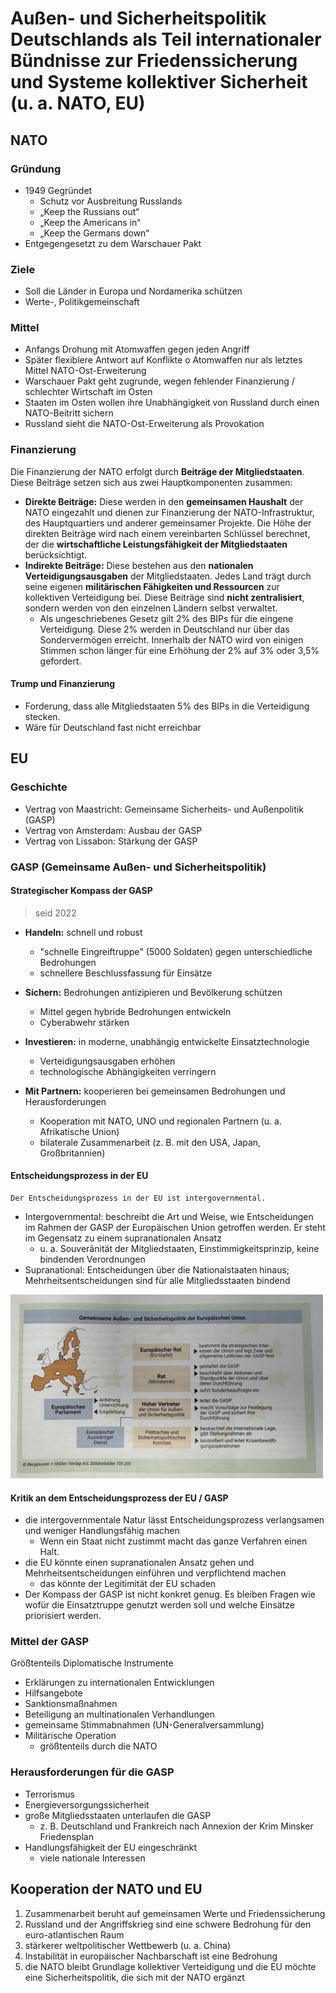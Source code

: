# Außen- und Sicherheitspolitik Deutschlands als Teil internationaler Bündnisse zur Friedenssicherung und Systeme kollektiver Sicherheit (u. a. NATO, EU)

## NATO

### Gründung

- 1949 Gegründet
  - Schutz vor Ausbreitung Russlands
  - „Keep the Russians out“
  - „Keep the Americans in“
  - „Keep the Germans down“
- Entgegengesetzt zu dem Warschauer Pakt

### Ziele

- Soll die Länder in Europa und Nordamerika schützen
- Werte-, Politikgemeinschaft

### Mittel

- Anfangs Drohung mit Atomwaffen gegen jeden Angriff
- Später flexiblere Antwort auf Konflikte
  o Atomwaffen nur als letztes Mittel
  NATO-Ost-Erweiterung
- Warschauer Pakt geht zugrunde, wegen fehlender Finanzierung / schlechter Wirtschaft im Osten
- Staaten im Osten wollen ihre Unabhängigkeit von Russland durch einen NATO-Beitritt sichern
- Russland sieht die NATO-Ost-Erweiterung als Provokation

### Finanzierung

Die Finanzierung der NATO erfolgt durch **Beiträge der Mitgliedstaaten**. Diese Beiträge setzen sich aus zwei Hauptkomponenten zusammen:

- **Direkte Beiträge:** Diese werden in den **gemeinsamen Haushalt** der NATO eingezahlt und dienen zur Finanzierung der NATO-Infrastruktur, des Hauptquartiers und anderer gemeinsamer Projekte. Die Höhe der direkten Beiträge wird nach einem vereinbarten Schlüssel berechnet, der die **wirtschaftliche Leistungsfähigkeit der Mitgliedstaaten** berücksichtigt.
- **Indirekte Beiträge:** Diese bestehen aus den **nationalen Verteidigungsausgaben** der Mitgliedstaaten. Jedes Land trägt durch seine eigenen **militärischen Fähigkeiten und Ressourcen** zur kollektiven Verteidigung bei. Diese Beiträge sind **nicht zentralisiert**, sondern werden von den einzelnen Ländern selbst verwaltet.
  - Als ungeschriebenes Gesetz gilt 2% des BIPs für die eingene Verteidigung. Diese 2% werden in Deutschland nur über das Sondervermögen erreicht. Innerhalb der NATO wird von einigen Stimmen schon länger für eine Erhöhung der 2% auf 3% oder 3,5% gefordert.

#### Trump und Finanzierung

- Forderung, dass alle Mitgliedstaaten 5% des BIPs in die Verteidigung stecken.
- Wäre für Deutschland fast nicht erreichbar

## EU

### Geschichte

- Vertrag von Maastricht: Gemeinsame Sicherheits- und Außenpolitik (GASP)
- Vertrag von Amsterdam: Ausbau der GASP
- Vertrag von Lissabon: Stärkung der GASP

### GASP (Gemeinsame Außen- und Sicherheitspolitik)

#### Strategischer Kompass der GASP

> seid 2022

- **Handeln:** schnell und robust
  - "schnelle Eingreiftruppe" (5000 Soldaten) gegen unterschiedliche Bedrohungen
  - schnellere Beschlussfassung für Einsätze
- **Sichern:** Bedrohungen antizipieren und Bevölkerung schützen
  - Mittel gegen hybride Bedrohungen entwickeln
  - Cyberabwehr stärken
- **Investieren:** in moderne, unabhängig entwickelte Einsatztechnologie
  - Verteidigungsausgaben erhöhen
  - technologische Abhängigkeiten verringern
- **Mit Partnern:** kooperieren bei gemeinsamen Bedrohungen und Herausforderungen

  - Kooperation mit NATO, UNO und regionalen Partnern (u. a. Afrikatische Union)
  - bilaterale Zusammenarbeit (z. B. mit den USA, Japan, Großbritannien)

#### Entscheidungsprozess in der EU

    Der Entscheidungsprozess in der EU ist intergovernmental.

- Intergovernmental: beschreibt die Art und Weise, wie Entscheidungen im Rahmen der GASP der Europäischen Union getroffen werden. Er steht im Gegensatz zu einem supranationalen Ansatz
  - u. a. Souveränität der Mitgliedstaaten, Einstimmigkeitsprinzip, keine bindenden Verordnungen
- Supranational: Entscheidungen über die Nationalstaaten hinaus; Mehrheitsentscheidungen sind für alle Mitgliedsstaaten bindend

<img src="../../../images/GASP.jpg" width="500">

#### Kritik an dem Entscheidungsprozess der EU / GASP

- die intergovernmentale Natur lässt Entscheidungsprozess verlangsamen und weniger Handlungsfähig machen
  - Wenn ein Staat nicht zustimmt macht das ganze Verfahren einen Halt.
- die EU könnte einen supranationalen Ansatz gehen und Mehrheitsentscheidungen einführen und verpflichtend machen
  - das könnte der Legitimität der EU schaden
- Der Kompass der GASP ist nicht konkret genug.
  Es bleiben Fragen wie wofür die Einsatztruppe genutzt werden soll und welche Einsätze priorisiert werden.

### Mittel der GASP

Größtenteils Diplomatische Instrumente

- Erklärungen zu internationalen Entwicklungen
- Hilfsangebote
- Sanktionsmaßnahmen
- Beteiligung an multinationalen Verhandlungen
- gemeinsame Stimmabnahmen (UN-Generalversammlung)
- Militärische Operation
  - größtenteils durch die NATO

### Herausforderungen für die GASP

- Terrorismus
- Energieversorgungssicherheit
- große Mitgliedsstaaten unterlaufen die GASP
  - z. B. Deutschland und Frankreich nach Annexion der Krim Minsker Friedensplan
- Handlungsfähigkeit der EU eingeschränkt
  - viele nationale Interessen

## Kooperation der NATO und EU

1. Zusammenarbeit beruht auf gemeinsamen Werte und Friedenssicherung
2. Russland und der Angriffskrieg sind eine schwere Bedrohung für den euro-atlantischen Raum
3. stärkerer weltpolitischer Wettbewerb (u. a. China)
4. Instabilität in europäischer Nachbarschaft ist eine Bedrohung
5. die NATO bleibt Grundlage kollektiver Verteidigung und die EU möchte eine Sicherheitspolitik, die sich mit der NATO ergänzt

